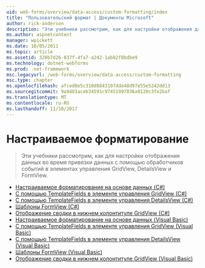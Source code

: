 ```yaml
---
uid: web-forms/overview/data-access/custom-formatting/index
title: "Пользовательский формат | Документы Microsoft"
author: rick-anderson
description: "Эти учебники рассмотрим, как для настройки отображения данных во время привязки данных с помощью обработчиков событий в элементах управления GridView, DetailsView и FormView."
ms.author: aspnetcontent
manager: wpickett
ms.date: 10/05/2011
ms.topic: article
ms.assetid: 320b7d26-837f-4fa7-a242-1ab82f8bdbe9
ms.technology: dotnet-webforms
ms.prod: .net-framework
msc.legacyurl: /web-forms/overview/data-access/custom-formatting
msc.type: chapter
ms.openlocfilehash: afced0e5c310d8843107dde48d97e55e5242dd13
ms.sourcegitcommit: 9a9483aceb34591c97451997036a9120c3fe2baf
ms.translationtype: MT
ms.contentlocale: ru-RU
ms.lasthandoff: 11/10/2017
---
```

<a name="custom-formatting"></a>Настраиваемое форматирование
====================
> Эти учебники рассмотрим, как для настройки отображения данных во время привязки данных с помощью обработчиков событий в элементах управления GridView, DetailsView и FormView.


- [Настраиваемое форматирование на основе данных (C#)](custom-formatting-based-upon-data-cs.md)
- [С помощью TemplateFields в элементе управления GridView (C#)](using-templatefields-in-the-gridview-control-cs.md)
- [С помощью TemplateFields в элементе управления DetailsView (C#)](using-templatefields-in-the-detailsview-control-cs.md)
- [Шаблоны FormView (C#)](using-the-formview-s-templates-cs.md)
- [Отображение сводки в нижнем колонтитуле GridView (C#)](displaying-summary-information-in-the-gridview-s-footer-cs.md)
- [Настраиваемое форматирование на основе данных (Visual Basic)](custom-formatting-based-upon-data-vb.md)
- [С помощью TemplateFields в элементе управления GridView (Visual Basic)](using-templatefields-in-the-gridview-control-vb.md)
- [С помощью TemplateFields в элементе управления DetailsView (Visual Basic)](using-templatefields-in-the-detailsview-control-vb.md)
- [Шаблоны FormView (Visual Basic)](using-the-formview-s-templates-vb.md)
- [Отображение сводки в нижнем колонтитуле GridView (Visual Basic)](displaying-summary-information-in-the-gridview-s-footer-vb.md)

